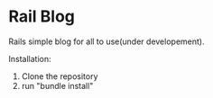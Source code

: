 # Rail Blog

Rails simple blog for all to use(under developement). 

Installation:

1. Clone the repository
2. run "bundle install"